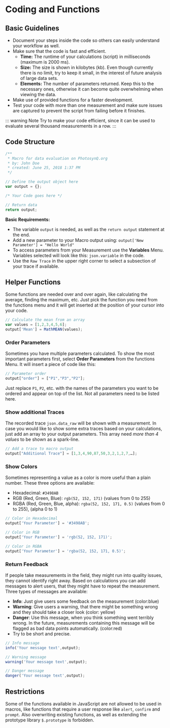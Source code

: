 # Coding and Functions

## Basic Guidelines

+ Document your steps inside the code so others can easily understand your workflow as well.
+ Make sure that the code is fast and efficient.
  + **Time:** The runtime of your calculations (script) in milliseconds (maximum is 2000 ms).
  + **Size:** The size is shown in kilobytes (kb). Even though currently there is no limit, try to keep it small, in the interest of future analysis of large data sets.
  + **Elements:** The number of parameters returned. Keep this to the necessary ones, otherwise it can become quite overwhelming when viewing the data.
+ Make use of provided functions for a faster development.
+ Test your code with more than one measurement and make sure issues are captured to prevent the script from failing before it finishes.

::: warning Note
Try to make your code efficient, since it can be used to evaluate several thousand measurements in a row.
:::

## Code Structure

```javascript
/**
 * Macro for data evaluation on PhotosynQ.org
 * by: John Doe
 * created: June 25, 2018 1:37 PM
 */

// Define the output object here
var output = {};

/* Your Code goes here */

// Return data
return output;
```

**Basic Requirements:**

+ The variable `output` is needed, as well as the `return output` statement at the end.
+ Add a new parameter to your Macro output using: `output['New Parameter'] = "Hello World"`
+ To access parameters from your Measurement use the **Variables** Menu. Variables selected will look like this: `json.variable` in the code.
+ Use the `Raw Trace` in the upper right corner to select a subsection of your trace if available.

## Helper Functions

Some functions are needed over and over again, like calculating the average, finding the maximum, etc. Just pick the function you need from the functions menu and it will get inserted at the position of your cursor into your code.

```javascript
// Calculate the mean from an array
var values = [1,2,3,4,5,6];
output['Mean'] = MathMEAN(values);
```

### Order Parameters

Sometimes you have multiple parameters calculated. To show the most important parameters first, select **Order Parameters** from the functions Menu. It will insert a piece of code like this:

```javascript
// Parameter order
output["order"] = ["P1","P3","P2"];
```

Just replace `P1`, `P2`, etc. with the names of the parameters you want to be ordered and appear on top of the list. Not all parameters need to be listed here.

### Show additional Traces

The recorded trace `json.data_raw` will be shown with a measurement. In case you would like to show some extra traces based on your calculations, just add an array to your output parameters. This array need _more than 4 values_ to be shown as a spark-line.

```javascript
// Add a trace to macro output
output["Additional Trace"] = [1,3,4,90,87,50,3,2,1,2,7,…];
```

### Show Colors

Sometimes representing a value as a color is more useful than a plain number. These three options are available:

+ Hexadecimal: `#3498AB`
+ RGB (Red, Green, Blue): `rgb(52, 152, 171)` (values from 0 to 255)
+ RGBA (Red, Green, Blue, alpha): `rgba(52, 152, 171, 0.5)` (values from 0 to 255), (alpha 0 to 1)

```javascript
// Color in Hexadecimal
output['Your Parameter'] = '#3498AB';

// Color in RGB
output['Your Parameter'] = 'rgb(52, 152, 171)';

// Color in RGBA
output['Your Parameter'] = 'rgba(52, 152, 171, 0.5)';
```

### Return Feedback

If people take measurements in the field, they might run into quality issues, they cannot identify right away. Based on calculations you can add messages to alert users, that they might have to repeat the measurement. Three types of messages are available:

+ **Info**: Just give users some feedback on the measurement (color:blue)
+ **Warning**: Give users a warning, that there might be something wrong and they should take a closer look (color: yellow)
+ **Danger**: Use this message, when you think something went terribly wrong. In the future, measurements containing this message will be flagged as bad data points automatically. (color:red)
+ Try to be short and precise.

```javascript
// Info message
info('Your message text',output);

// Warning message
warning('Your message text',output);

// Danger message
danger('Your message text',output);
```

## Restrictions

Some of the functions available in JavaScript are not allowed to be used in macros, like functions that require a user response like `alert`, `confirm` and `prompt`. Also overwriting existing functions, as well as extending the prototype library `$.prototype` is forbidden.

[JavaScript_URL]: https://www.w3schools.com/js/

[Desktop App]: https://photosynq.com/software
